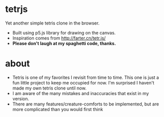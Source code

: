 # tetrjs
Yet another simple tetris clone in the browser.

* Built using p5.js library for drawing on the canvas.
* Inspiration comes from http://farter.cn/tetr.js/
* **Please don't laugh at my spaghetti code, thanks.**

# about
* Tetris is one of my favorites I revisit from time to time. This one is just a fun little project to keep me occupied for now. I'm surprised I haven't made my own tetris clone until now.
* I am aware of the many mistakes and inaccuracies that exist in my version.
* There are many features/creature-comforts to be implemented, but are more complicated than you would first think
